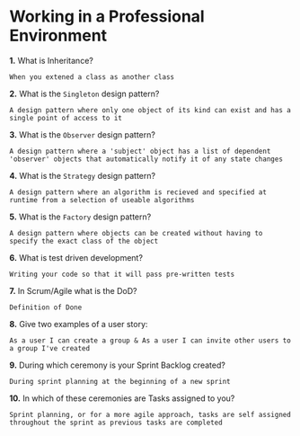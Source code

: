 # Working in a Professional Environment

**1.** What is Inheritance?
<!-- enter you answer in the space below -->
```
When you extened a class as another class
```
**2.** What is the `Singleton` design pattern?
<!-- enter you answer in the space below -->
```
A design pattern where only one object of its kind can exist and has a single point of access to it
```
**3.** What is the `Observer` design pattern?
<!-- enter you answer in the space below -->
```
A design pattern where a 'subject' object has a list of dependent 'observer' objects that automatically notify it of any state changes
```
**4.** What is the `Strategy` design pattern?
<!-- enter you answer in the space below -->
```
A design pattern where an algorithm is recieved and specified at runtime from a selection of useable algorithms
```
**5.** What is the `Factory` design pattern?
<!-- enter you answer in the space below -->
```
A design pattern where objects can be created without having to specify the exact class of the object
```
**6.** What is test driven development?
<!-- enter you answer in the space below -->
```
Writing your code so that it will pass pre-written tests
```
**7.** In Scrum/Agile what is the DoD?
<!-- enter you answer in the space below -->
```
Definition of Done
```
**8.** Give two examples of a user story:
<!-- enter you answer in the space below -->
```
As a user I can create a group & As a user I can invite other users to a group I've created
```
**9.** During which ceremony is your Sprint Backlog created?
<!-- enter you answer in the space below -->
```
During sprint planning at the beginning of a new sprint
```
**10.** In which of these ceremonies are Tasks assigned to you?
<!-- enter you answer in the space below -->
```
Sprint planning, or for a more agile approach, tasks are self assigned throughout the sprint as previous tasks are completed
```